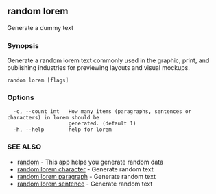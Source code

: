 ## random lorem

Generate a dummy text

### Synopsis

Generate a random lorem text commonly used in the graphic, print, and
publishing industries for previewing layouts and visual mockups.

```
random lorem [flags]
```

### Options

```
  -c, --count int   How many items (paragraphs, sentences or characters) in lorem should be
                    generated. (default 1)
  -h, --help        help for lorem
```

### SEE ALSO

* [random](random.md)	 - This app helps you generate random data
* [random lorem character](random_lorem_character.md)	 - Generate random text
* [random lorem paragraph](random_lorem_paragraph.md)	 - Generate random text
* [random lorem sentence](random_lorem_sentence.md)	 - Generate random text

